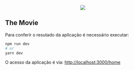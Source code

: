 <div align="center">
  <img src="https://user-images.githubusercontent.com/60243631/154071799-2dc8d36b-7240-4d7c-a9fa-8a5352d26667.png"/>
</div>

## The Movie

Para conferir o resutado da aplicação é necessário executar:

```bash
npm run dev
# or
yarn dev
```

O acesso da aplicação é via: [http://localhost:3000/home](http://localhost:3000/home)

